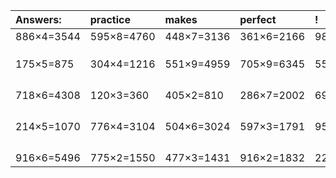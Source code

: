 | Answers: | practice | makes | perfect | ! |
| :--- | :--- | :--- | :--- | :--- |
| 886×4=3544 | 595×8=4760 | 448×7=3136 | 361×6=2166 | 980×5=4900 | 
|   |   |   |   |   | 
|   |   |   |   |   | 
|   |   |   |   |   | 
| 175×5=875 | 304×4=1216 | 551×9=4959 | 705×9=6345 | 551×7=3857 | 
|   |   |   |   |   | 
|   |   |   |   |   | 
|   |   |   |   |   | 
|   |   |   |   |   | 
| 718×6=4308 | 120×3=360 | 405×2=810 | 286×7=2002 | 692×2=1384 | 
|   |   |   |   |   | 
|   |   |   |   |   | 
|   |   |   |   |   | 
|   |   |   |   |   | 
| 214×5=1070 | 776×4=3104 | 504×6=3024 | 597×3=1791 | 955×3=2865 | 
|   |   |   |   |   | 
|   |   |   |   |   | 
|   |   |   |   |   | 
|   |   |   |   |   | 
| 916×6=5496 | 775×2=1550 | 477×3=1431 | 916×2=1832 | 225×3=675 | 
